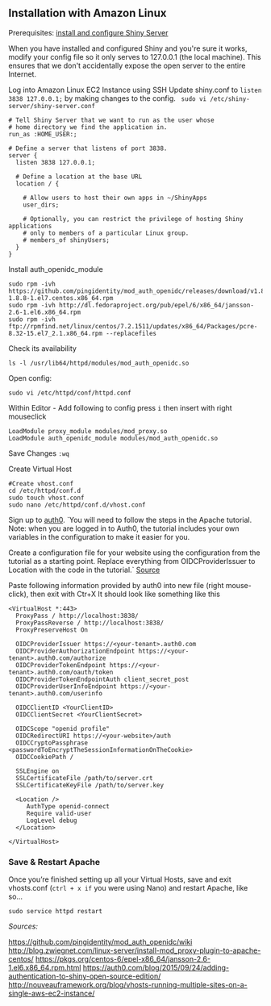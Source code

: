 ## Installation with Amazon Linux
Prerequisites: [install and configure Shiny Server](https://www.rstudio.com/products/shiny/download-server/)

When you have installed and configured Shiny and you're sure it works, modify your config file so it only serves to 127.0.0.1 (the local machine). This ensures that we don't accidentally expose the open server to the entire Internet.

Log into Amazon Linux EC2 Instance using SSH
Update shiny.conf to `listen 3838 127.0.0.1;` by making changes to the config.
` sudo vi /etc/shiny-server/shiny-server.conf`
```
# Tell Shiny Server that we want to run as the user whose
# home directory we find the application in.
run_as :HOME_USER:;

# Define a server that listens of port 3838.
server {
  listen 3838 127.0.0.1;

  # Define a location at the base URL
  location / {

    # Allow users to host their own apps in ~/ShinyApps
    user_dirs;

    # Optionally, you can restrict the privilege of hosting Shiny applications
    # only to members of a particular Linux group.
    # members_of shinyUsers;
  }
}

```

Install auth_openidc_module
```
sudo rpm -ivh https://github.com/pingidentity/mod_auth_openidc/releases/download/v1.8.8/mod_auth_openidc-1.8.8-1.el7.centos.x86_64.rpm
sudo rpm -ivh http://dl.fedoraproject.org/pub/epel/6/x86_64/jansson-2.6-1.el6.x86_64.rpm
sudo rpm -ivh ftp://rpmfind.net/linux/centos/7.2.1511/updates/x86_64/Packages/pcre-8.32-15.el7_2.1.x86_64.rpm --replacefiles
```
Check its availability
```
ls -l /usr/lib64/httpd/modules/mod_auth_openidc.so
```
Open config:
```
sudo vi /etc/httpd/conf/httpd.conf
```
Within Editor - Add following to config
press `i` then insert with right mouseclick
```
LoadModule proxy_module modules/mod_proxy.so
LoadModule auth_openidc_module modules/mod_auth_openidc.so
```
Save Changes `:wq`

Create Virtual Host
```
#Create vhost.conf
cd /etc/httpd/conf.d
sudo touch vhost.conf
sudo nano /etc/httpd/conf.d/vhost.conf
```
Sign up to [auth0](auth0.com). 
`You will need to follow the steps in the Apache tutorial. Note: when you are logged in to Auth0, the tutorial includes your own variables in the configuration to make it easier for you.

Create a configuration file for your website using the configuration from the tutorial as a starting point. Replace everything from OIDCProviderIssuer to Location with the code in the tutorial.` [Source](https://auth0.com/blog/2015/09/24/adding-authentication-to-shiny-open-source-edition/)

Paste following information provided by auth0 into new file (right mouse-click), then exit with Ctr+X
It should look like something like this
```
<VirtualHost *:443>
  ProxyPass / http://localhost:3838/
  ProxyPassReverse / http://localhost:3838/
  ProxyPreserveHost On

  OIDCProviderIssuer https://<your-tenant>.auth0.com
  OIDCProviderAuthorizationEndpoint https://<your-tenant>.auth0.com/authorize
  OIDCProviderTokenEndpoint https://<your-tenant>.auth0.com/oauth/token
  OIDCProviderTokenEndpointAuth client_secret_post
  OIDCProviderUserInfoEndpoint https://<your-tenant>.auth0.com/userinfo

  OIDCClientID <YourClientID>
  OIDCClientSecret <YourClientSecret>

  OIDCScope "openid profile"
  OIDCRedirectURI https://<your-website>/auth
  OIDCCryptoPassphrase <passwordToEncryptTheSessionInformationOnTheCookie>
  OIDCCookiePath /

  SSLEngine on
  SSLCertificateFile /path/to/server.crt
  SSLCertificateKeyFile /path/to/server.key

  <Location />
     AuthType openid-connect
     Require valid-user
     LogLevel debug
  </Location>

</VirtualHost>
```

### Save & Restart Apache

Once you’re finished setting up all your Virtual Hosts, save and exit vhosts.conf (`ctrl + x if` you were using Nano) and restart Apache, like so…

`sudo service httpd restart`

*Sources:*

https://github.com/pingidentity/mod_auth_openidc/wiki
http://blog.zwiegnet.com/linux-server/install-mod_proxy-plugin-to-apache-centos/
https://pkgs.org/centos-6/epel-x86_64/jansson-2.6-1.el6.x86_64.rpm.html
https://auth0.com/blog/2015/09/24/adding-authentication-to-shiny-open-source-edition/
http://nouveauframework.org/blog/vhosts-running-multiple-sites-on-a-single-aws-ec2-instance/
